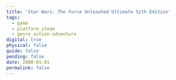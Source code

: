 ```yaml
---
title: 'Star Wars: The Force Unleashed Ultimate Sith Edition'
tags:
  - game
  - platform_steam
  - genre_action-adventure
digital: true
physical: false
guide: false
pending: false
date: 2000-01-01
permalink: false
---
```

